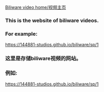 [Biliware video home/视频主页](https://cheny0y0.github.io/144881/blog/bili/sp)
### This is the website of biliware videos.  
### For example:  
<https://144881-studios.github.io/biliware/sp/1>  
### 这里是存储biliware视频的网站。  
### 例如:  
<https://144881-studios.github.io/biliware/sp/1>
